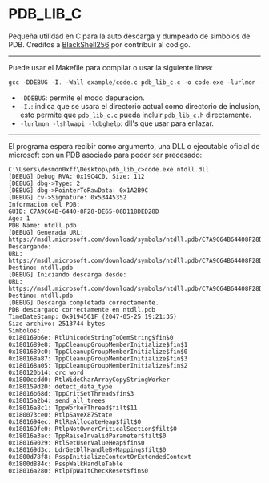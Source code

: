 # PDB_LIB_C

Pequeña utilidad en C para la auto descarga y dumpeado de simbolos de PDB. Creditos a [BlackShell256](https://github.com/BlackShell256) por contribuir al codigo.

----

Puede usar el Makefile para compilar o usar  la siguiente linea:
```c
gcc -DDEBUG -I. -Wall example/code.c pdb_lib_c.c -o code.exe -lurlmon -lshlwapi -ldbghelp
```

- `-DDEBUG`: permite el modo depuracion.
- `-I.`: indica que se usara el directorio actual como directorio de inclusion, esto permite que `pdb_lib_c.c` pueda incluir `pdb_lib_c.h` directamente.
- `-lurlmon -lshlwapi -ldbghelp`: dll's que usar para enlazar.

----

El programa espera recibir como argumento, una DLL o ejecutable oficial de microsoft con un PDB asociado para poder ser precesado:

```
C:\Users\desmon0xff\Desktop\pdb_lib_c>code.exe ntdll.dll
[DEBUG] Debug RVA: 0x19C4C0, Size: 112
[DEBUG] dbg->Type: 2
[DEBUG] dbg->PointerToRawData: 0x1A2B9C
[DEBUG] cv->Signature: 0x53445352
Informacion del PDB:
GUID: C7A9C64B-6440-8F28-DE65-08D118DED28D
Age: 1
PDB Name: ntdll.pdb
[DEBUG] Generada URL: https://msdl.microsoft.com/download/symbols/ntdll.pdb/C7A9C64B64408F28DE6508D118DED28D1/ntdll.pdb
Descargando:
URL: https://msdl.microsoft.com/download/symbols/ntdll.pdb/C7A9C64B64408F28DE6508D118DED28D1/ntdll.pdb
Destino: ntdll.pdb
[DEBUG] Iniciando descarga desde:
URL: https://msdl.microsoft.com/download/symbols/ntdll.pdb/C7A9C64B64408F28DE6508D118DED28D1/ntdll.pdb
Destino: ntdll.pdb
[DEBUG] Descarga completada correctamente.
PDB descargado correctamente en ntdll.pdb
TimeDateStamp: 0x9194561F (2047-05-25 19:21:35)
Size archivo: 2513744 bytes
Simbolos:
0x180169b6e: RtlUnicodeStringToOemString$fin$0
0x1801689e8: TppCleanupGroupMemberInitialize$fin$1
0x1801689c0: TppCleanupGroupMemberInitialize$fin$0
0x180168a87: TppCleanupGroupMemberInitialize$fin$3
0x180168a05: TppCleanupGroupMemberInitialize$fin$2
0x180120b14: crc_word
0x1800ccdd0: RtlWideCharArrayCopyStringWorker
0x180159d20: detect_data_type
0x18016b68d: TppCritSetThread$fin$3
0x18015a2b4: send_all_trees
0x18016a8c1: TppWorkerThread$filt$11
0x180073ce0: RtlpSaveX87State
0x1801694ec: RtlReAllocateHeap$filt$0
0x180169fe0: RtlpNotOwnerCriticalSection$filt$0
0x18016a3ac: TppRaiseInvalidParameter$filt$0
0x180169029: RtlSetUserValueHeap$fin$0
0x180169d3c: LdrGetDllHandleByMapping$filt$0
0x1800d78f8: PsspInitializeContextOrExtendedContext
0x1800d884c: PsspWalkHandleTable
0x18016a280: RtlpTpWaitCheckReset$fin$0
```